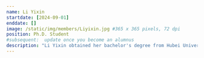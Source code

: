 ```yaml
---
name: Li Yixin
startdate: [2024-09-01]
enddate: []
image: /static/img/members/Liyixin.jpg #365 x 365 pixels, 72 dpi
position: Ph.D. Student
#subsequent:  update once you become an alumnus
description: "Li Yixin obtained her bachelor's degree from Hubei University of Medicine and her master's degree in psychiatry and mental health from the First Clinical School of Wuhan University. She worked in Professor Zhang's bench group, focusing on research involving depression mouse models and related molecular mechanisms."
---
```

